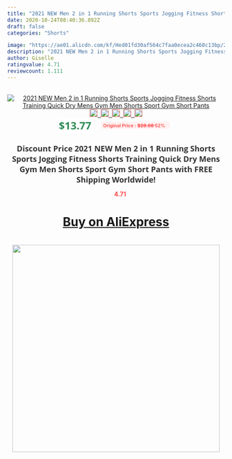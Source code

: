 ```yaml
---
title: "2021 NEW Men 2 in 1 Running Shorts Sports Jogging Fitness Shorts Training Quick Dry Mens Gym Men Shorts Sport Gym Short Pants"
date: 2020-10-24T08:40:36.892Z
draft: false
categories: "Shorts"

image: "https://ae01.alicdn.com/kf/Hed01fd30af564c7faa0ecea2c460c13bp/2021-NEW-Men-2-in-1-Running-Shorts-Sports-Jogging-Fitness-Shorts-Training-Quick-Dry-Mens.jpg"
description: "2021 NEW Men 2 in 1 Running Shorts Sports Jogging Fitness Shorts Training Quick Dry Mens Gym Men Shorts Sport Gym Short Pants"
author: Giselle
ratingvalue: 4.71
reviewcount: 1.111
---
```

<br>
<div style="text-align: center;">
<a href="https://s.click.aliexpress.com/e/_AV3Q2D" target="_blank" rel="nofollow noopener noreferrer"><img alt="2021 NEW Men 2 in 1 Running Shorts Sports Jogging Fitness Shorts Training Quick Dry Mens Gym Men Shorts Sport Gym Short Pants" class="magnifier-image" src="https://ae01.alicdn.com/kf/Hed01fd30af564c7faa0ecea2c460c13bp/2021-NEW-Men-2-in-1-Running-Shorts-Sports-Jogging-Fitness-Shorts-Training-Quick-Dry-Mens.jpg_640x640.jpg">
<br>
<img style="border:1px solid salmon" src="https://ae01.alicdn.com/kf/Hed01fd30af564c7faa0ecea2c460c13bp/2021-NEW-Men-2-in-1-Running-Shorts-Sports-Jogging-Fitness-Shorts-Training-Quick-Dry-Mens.jpg_120x120.jpg">&nbsp;&nbsp;<img style="border:1px solid salmon" src="https://ae01.alicdn.com/kf/H80355079e36a4db9bff014c0ea266b61J/2021-NEW-Men-2-in-1-Running-Shorts-Sports-Jogging-Fitness-Shorts-Training-Quick-Dry-Mens.jpg_120x120.jpg">&nbsp;&nbsp;<img style="border:1px solid salmon" src="https://ae01.alicdn.com/kf/Ha5e179e59f1b47c9af7d4046faa5e7ecK/2021-NEW-Men-2-in-1-Running-Shorts-Sports-Jogging-Fitness-Shorts-Training-Quick-Dry-Mens.jpg_120x120.jpg">&nbsp;&nbsp;<img style="border:1px solid salmon" src="https://ae01.alicdn.com/kf/Hc399237d666b4dee8740b2de9c349f57Y/2021-NEW-Men-2-in-1-Running-Shorts-Sports-Jogging-Fitness-Shorts-Training-Quick-Dry-Mens.jpg_120x120.jpg">&nbsp;&nbsp;<img style="border:1px solid salmon" src="https://ae01.alicdn.com/kf/Hecb9e832879845508435dc84d73676416/2021-NEW-Men-2-in-1-Running-Shorts-Sports-Jogging-Fitness-Shorts-Training-Quick-Dry-Mens.jpg_120x120.jpg"></a></div><br0>
<div style="text-align: center;"><span style="background-color: white; border: 0px; box-sizing: border-box; color: seagreen; display: inline-block; font-family: &quot;open sans&quot; , &quot;arial&quot; , &quot;helvetica&quot; , sans-serif , &quot;heiti&quot;; font-size: 24px; font-stretch: inherit; font-weight: 700; line-height: inherit; margin: 0px 10px 0px 0px; padding: 0px; vertical-align: middle;">$13.77 </span>
<span style="background: rgb(255 , 241 , 241); border-radius: 3px; border: 0px; box-sizing: border-box; color: #ff4747; display: inline-block; font-family: inherit; font-size: 12px; font-stretch: inherit; font-style: inherit; font-variant: inherit; font-weight: 600; line-height: inherit; margin: 0px; padding: 2px 5px; transform: scale(0.9); vertical-align: middle;">Original Price : <b style="text-decoration: line-through;">$28.68 </b> 52%&nbsp;&nbsp;</span></div>
<h1 style="color: #333333; display: inline-block; font-family: &quot;open sans&quot; , &quot;arial&quot; , &quot;helvetica&quot; , sans-serif , &quot;heiti&quot;; font-size: 18px; font-stretch: inherit; font-weight: 700; text-align: center;">Discount Price 2021 NEW Men 2 in 1 Running Shorts Sports Jogging Fitness Shorts Training Quick Dry Mens Gym Men Shorts Sport Gym Short Pants with FREE Shipping Worldwide!</h1>
<div style="color: #ff4747; text-align: center;">
<img src="https://4.bp.blogspot.com/-M0ZcTcb-5uY/XleCXlxnR4I/AAAAAAAAAEc/OrjgMkXV1oMQFaCRZj5HQwOCBcu3w1FegCPcBGAYYCw/s1600/star.png" style="height: 15px;">&nbsp;<b>4.71</b></div>
<div class="button_cont" align="center"><a class="buynow_a" href="https://s.click.aliexpress.com/e/_AV3Q2D" target="_blank" rel="nofollow noopener noreferrer"><H1>Buy on AliExpress</H1></a></div><br>
<div class="separator" style="clear: both; text-align: center;">
<img src="https://lh3.googleusercontent.com/-pTy5HemUv9M/XlePHvY0dAI/AAAAAAAAAE4/0nX5iRUoIWY8eMW9Dpxeirr157OZliDIgCLcBGAsYHQ/s1600/badge.gif" width="480">
</div>
